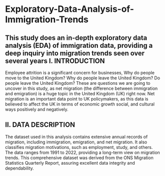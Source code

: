 # Exploratory-Data-Analysis-of-Immigration-Trends
This study does an in-depth exploratory data analysis (EDA) of immigration data, providing a deep inquiry into migration trends seen over several years
I.	INTRODUCTION 
---
Employee attrition is a significant concern for businesses, Why do people move to the United Kingdom? Why do people leave the United Kingdom? Do people leave the United Kingdom? These are questions we are going to uncover in this study, as net migration (the difference between immigration and emigration) is a huge topic in the United Kingdom (UK) right now. Net migration is an important data point to UK policymakers, as this data is believed to affect the UK in terms of economic growth social, and cultural ways positively and negatively.

II.	DATA DESCRIPTION
----
The dataset used in this analysis contains extensive annual records of migration, including immigration, emigration, and net migration. It also classifies migration motivations, such as employment, study, and others. The data ranges from 1991 to 2022, providing a long-term view on migration trends. This comprehensive dataset was derived from the ONS Migration Statistics Quarterly Report, assuring excellent data integrity and dependability.
